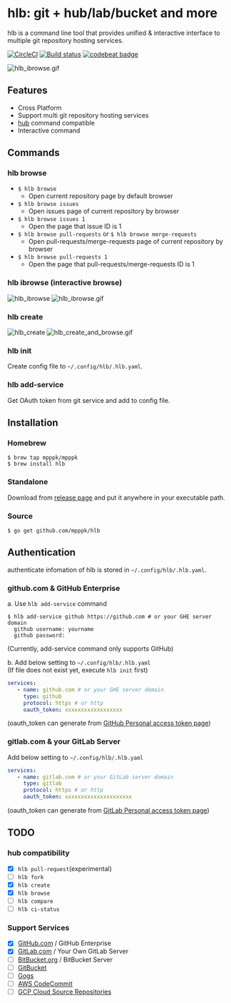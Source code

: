# hlb: git + hub/lab/bucket and more
hlb is a command line tool that provides unified & interactive interface to multiple git repository hosting services.

[![CircleCI](https://circleci.com/gh/mpppk/hlb/tree/master.svg?style=svg)](https://circleci.com/gh/mpppk/hlb/tree/master)
[![Build status](https://ci.appveyor.com/api/projects/status/9jw7n8ruxseys95n/branch/master?svg=true)](https://ci.appveyor.com/project/mpppk/hlb/branch/master)
[![codebeat badge](https://codebeat.co/badges/544129f2-79a9-4641-8399-f06581cd2c53)](https://codebeat.co/projects/github-com-mpppk-hlb-master)

![hlb_ibrowse.gif](https://raw.githubusercontent.com/wiki/mpppk/hlb/images/hlb_ibrowse.gif)

## Features
* Cross Platform
* Support multi git repository hosting services
* [hub](https://hub.github.com) command compatible 
* Interactive command

## Commands
### hlb browse
* `$ hlb browse`
    * Open current repository page by default browser
* `$ hlb browse issues`
    * Open issues page of current repository by browser
* `$ hlb browse issues 1` 
    * Open the page that issue ID is 1
* `$ hlb browse pull-requests` or `$ hlb browse merge-requests`
    * Open pull-requests/merge-requests page of current repository by browser
* `$ hlb browse pull-requests 1`
    * Open the page that pull-requests/merge-requests ID is 1

### hlb ibrowse (interactive browse)
![hlb_ibrowse](https://i.gyazo.com/510fe10751129f1716b3a99b1a5014ec.png)
![hlb_ibrowse.gif](https://raw.githubusercontent.com/wiki/mpppk/hlb/images/hlb_ibrowse.gif)

### hlb create
![hlb_create](https://i.gyazo.com/56d7fe0535e79819c22ec4248fcfabc4.png)
![hlb_create_and_browse.gif](https://raw.githubusercontent.com/wiki/mpppk/hlb/images/hlb_create_and_browse.gif)

### hlb init
Create config file to `~/.config/hlb/.hlb.yaml`.

### hlb add-service
Get OAuth token from git service and add to config file.

## Installation
### Homebrew
```Shell
$ brew tap mpppk/mpppk
$ brew install hlb
```

### Standalone
Download from [release page](https://github.com/mpppk/hlb/releases) and put it anywhere in your executable path.

### Source
```Shell
$ go get github.com/mpppk/hlb
```

## Authentication
authenticate infomation of hlb is stored in `~/.config/hlb/.hlb.yaml`.

### github.com & GitHub Enterprise
a. Use `hlb add-service` command
 ```Shell
 $ hlb add-service github https://github.com # or your GHE server domain
   github username: yourname
   github password:   
 ```
(Currently, add-service command only supports GitHub)

b. Add below setting to `~/.config/hlb/.hlb.yaml`  
(If file does not exist yet, execute `hlb init` first)
```yaml
services:
   - name: github.com # or your GHE server domain
     type: github
     protocol: https # or http
     oauth_token: xxxxxxxxxxxxxxxxxx
```
(oauth_token can generate from [GitHub Personal access token page](https://github.com/settings/tokens))

### gitlab.com & your GitLab Server 
Add below setting to `~/.config/hlb/.hlb.yaml`

```yaml
services:
   - name: gitlab.com # or your GitLab server domain
     type: gitlab
     protocol: https # or http
     oauth_token: xxxxxxxxxxxxxxxxxxxxx
```
(oauth_token can generate from [GitLab Personal access token page](https://gitlab.com/profile/personal_access_tokens))

## TODO
### hub compatibility
- [x] `hlb pull-request`(experimental)
- [ ] `hlb fork`
- [x] `hlb create`
- [x] `hlb browse`
- [ ] `hlb compare`
- [ ] `hlb ci-status`

### Support Services
- [x] [GitHub.com](https://github.com) / GitHub Enterprise
- [x] [GitLab.com](https://gitlab.com) / Your Own GitLab Server
- [ ] [BitBucket.org](https://bitbucket.org) / BitBucket Server
- [ ] [GitBucket](https://github.com/gitbucket/gitbucket)
- [ ] [Gogs](https://gogs.io)
- [ ] [AWS CodeCommit](https://aws.amazon.com/codecommit/)
- [ ] [GCP Cloud Source Repositories](https://cloud.google.com/source-repositories/)
